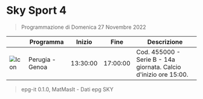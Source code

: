 # Sky Sport 4
> Programmazione di Domenica 27 Novembre 2022

||Programma|Inizio|Fine|Descrizione|
|---|---|---|---|---|
|![Icon](https://guidatv.sky.it/uuid/c520ec61-fa29-4c72-9d74-5a04f492ce3b/cover?md5ChecksumParam=916a0b6563145ae02965876d882a8bbf)|Perugia - Genoa|13:30:00|17:00:00|Cod. 455000 - Serie B - 14a giornata. Calcio d&#039;inizio ore 15:00.



 > epg-it 0.1.0, MatMasIt - Dati epg SKY